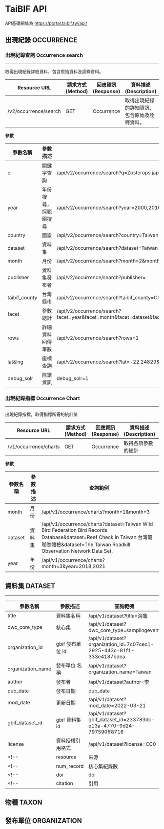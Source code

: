 # TaiBIF API

API基礎網址為
https://portal.taibif.tw/api/

## 出現紀錄 OCCURRENCE

### 出現紀錄查詢 Occurrence search
----
取得出現紀錄詳細資料，包含原始資料及詮釋資料。

|Resource URL|請求方式 (Method)|回應資訊(Response) |  資料描述(Description) | 呼叫參數(Parameters)|
| -------- | -------- | -------- | -------- | -------- | 
|/v2/occurrence/search|GET|Occurrence|取得出現紀錄的詳細資訊，包含原始及詮釋資料。|q,habitat,scientificNameID,references,year,individualCount,county,fieldNumber,decimalLatitude,type,geom,class_zh,locationAccordingTo,occurrenceStatus,taibif_dataset_name_zh,id,verbatimElevation,family_zh,level_0,order,infraspecificEpithet,phylum_zh,organismQuantity,verbatimEventDate,georeferencedBy,endDayOfYear,locality,minimumElevationInMeters,index,collectionCode,materialSampleID,occurrenceID,order_zh,verbatimLatitude,taibif_county,genus,organismQuantityType,acceptedNameUsageID,ownerInstitutionCode,higherClassification,continent,order_key,latitude,minimumDepthInMeters,higherGeographyID,phylum_key,locationRemarks,taibif_dataset_name,countryCode,kingdom_key,verbatimLongitude,rights,eventTime,nameAccordingTo,behavior,identifiedBy,nomenclaturalCode,georeferenceProtocol,sex,class_key,associatedMedia,waterBody,disposition,otherCatalogNumbers,lifeStage,locationID,verbatimCoordinates,startDayOfYear,verbatimTaxonRank,georeferenceSources,rightsHolder,country,institutionID,scientificName,grid_x,municipality,associatedReferences,language,establishmentMeans,taxonRemarks,catalogNumber,basisOfRecord,fieldNotes,organismName,modified,maximumDepthInMeters,day,reproductiveCondition,recordNumber,georeferencedDate,acceptedNameUsage,family_key,higherGeography,island,georeferenceRemarks,decimalLongitude,stateProvince,verbatimLocality,maximumElevationInMeters,license,month,organismID,dateIdentified,kingdom_zh,publisher,samplingProtocol,coreid,collectionID,eventDate,name_zh,eventID,scientificNameAuthorship,coordinateUncertaintyInMeters,associatedTaxa,longtitude,taxonRank,eventRemarks,identificationVerificationStatus,taxonID,preparations,vernacularName,institutionCode,genus_zh,namePublishedIn,identificationRemarks,class,informationWithheld,dataGeneralizations,species_key,georeferenceVerificationStatus,typeStatus,verbatimSRS,datasetName,verbatimCoordinateSystem,geodeticDatum,kingdom,verbatimDepth,specificEpithet,recordedBy,phylum,_version_,previousIdentifications,coordinatePrecision,originalNameUsage,taibif_occ_id,taxon_backbone,datasetID,occurrenceRemarks,grid_y,genus_key,associatedSequences,family,facet|

**參數**


| 參數名稱 |  參數描述 |查詢範例|
| -------- | -------- | --------  |
| q | 關鍵字查詢 |/api/v2/occurrence/search?q=Zosterops japonicus|
|year| 年份搜尋，採範圍搜尋| /api/v2/occurrence/search?year=2000,2010|
|country|國家|/api/v2/occurrence/search?country=Taiwan|
|dataset|資料集|/api/v2/occurrence/search?dataset=Taiwan Wild Bird Federation Bird Records Database&dataset|
|month|月份|/api/v2/occurrence/search?month=2&month=9|
|publisher|資料集發布者|/api/v2/occurrence/search?publisher=|
|taibif_county|台灣縣市|/api/v2/occurrence/search?taibif_county=Chiayi County|
|facet|參數總計|/api/v2/occurrence/search?facet=year&facet=month&facet=dataset&facet=dataset_id&facet=publisher&facet=country&facet=license&facet=taibif_county|
|rows|詳細資料回傳筆數|/api/v2/occurrence/search?rows=1|
|lat&lng|座標查詢|/api/v2/occurrence/search?lat=-22.24829&lat=-14.21675&lng=-151.29169&lng=-142.59653|
|debug_solr|除錯資訊|debug_solr=1|




### 出現紀錄指標 Occurrence  Chart
----
出現紀錄指標，取得指標所需的統計值

|Resource URL|請求方式 (Method)|回應資訊(Response) |  資料描述(Description) | 呼叫參數(Parameters)|
| -------- | -------- | -------- | -------- | -------- |
|/v1/occurrence/charts|GET|Occurrence|取得各項參數的總計| dataset, year, month |

**參數**

| 參數名稱 |  參數描述 |查詢範例|
| -------- | -------- | --------  |
|month|月份|/api/v1/occurrence/charts?month=1&month=3|
|dataset|資料集|/api/v1/occurrence/charts?dataset=Taiwan Wild Bird Federation Bird Records Database&dataset=Reef Check in Taiwan 台灣珊瑚礁體檢&dataset=The Taiwan Roadkill Observation Network Data Set.|
|year|年份|/api/v1/occurrence/charts?month=3&year=2018,2021|


## 資料集 DATASET
----
| 參數名稱 |  參數描述 |查詢範例|
| -------- | -------- | -------- |
|title|資料集名稱|/api/v1/dataset?title=海龜|
|dwc_core_type|核心集|/api/v1/dataset?dwc_core_type=samplingevent|
|organization_id|gbif 發布單位 id|/api/v1/dataset?organization_id=7c07cec1-2925-443c-81f1-333e4187bdea|
|organization_name|發布單位 名稱|/api/v1/dataset?organization_name=Taiwan|
|author|發布者|/api/v1/dataset?author=李|
|pub_date|發布日期|pub_date|/api/v1/dataset?pub_date=2013-08-12,2020-07-01,/api/v1/dataset?pub_date=2020-07-30
|mod_date|更新日期|/api/v1/dataset?mod_date=2022-03-21|
|gbif_dataset_id|gbif 資料集 id|/api/v1/dataset?gbif_dataset_id=233783dc-e13a-4770-9d24-797590ff8716|
|license|資料授權引用格式|/api/v1/dataset?license=CC0|
<!-- |resource|來源|尚未加入 ipt 或是 gbif| -->
<!-- |num_record|核心集紀錄數|num_record| -->
<!-- |doi|doi|如果有的話| -->
<!-- |citation|引用|| -->

## 物種 TAXON

## 發布單位 ORGANIZATION
